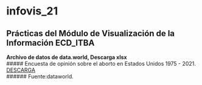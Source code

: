 
# infovis_21

## Prácticas del Módulo de Visualización de la Información ECD_ITBA


**Archivo de datos de data.world, Descarga xlsx**  
    ##### Encuesta de opinión sobre el aborto en Estados Unidos 1975 - 2021.  [DESCARGA](https://cdlezana.github.io/infovis_21/mom2021_w36.html)  
    ###### Fuente:dataworld.
